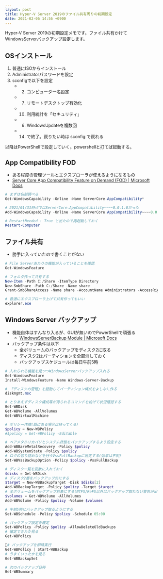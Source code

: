 ```yaml
---
layout: post
title: Hyper-V Server 2019のファイル共有周りの初期設定
date: 2021-02-06 14:56 +0900
---
```

Hyper-V Server 2019の初期設定メモです。ファイル共有かけてWindowsServerバックアップ設定します。

## OSインストール
1. 普通にISOからインストール
1. Administratorパスワードを設定
1. sconfigで以下を設定
    * 2) コンピューター名設定
    * 7) リモートデスクトップ有効化
    * 10) 利用統計を「セキュリティ」
    * 6) WindowsUpdateを複数回
    * 14) で終了。戻りたい時は sconfig で戻れる

以降はPowerShellで設定していく。powershellと打てば起動する。

## App Compatibility FOD
* ある程度の管理ツールとエクスプローラが使えるようになるもの
* [Server Core App Compatibility Feature on Demand (FOD) \| Microsoft Docs](https://docs.microsoft.com/en-us/windows-server/get-started-19/install-fod-19)

``` powershell
# まずは名前調べる
Get-WindowsCapability -Online -Name ServerCore.AppCompatibility*

# 2021/01/31時点ではServerCore.AppCompatibility~~~~0.0.1.0だった
Add-WindowsCapability -Online -Name ServerCore.AppCompatibility~~~~0.0.1.0

# RestartNeeded : True と出たので再起動しておく
Restart-Computer
```

## ファイル共有
* 勝手に入っていたので書くことがない

``` powershell
# File Serverあたりの機能が入っていることを確認
Get-WindowsFeature

# フォルダ作って共有する
New-Item -Path C:/Share -ItemType Directory
New-SmbShare -Path C:/Share -Name share
Grant-SmbShareAccess -Name share -AccountName Administrators -AccessRight Full

# 普通にエクスプローラ上げて共有作ってもいい
explorer.exe
```

## Windows Server バックアップ
* 機能自体はすんなり入るが、GUIが無いのでPowerShellで頑張る
    * [WindowsServerBackup Module \| Microsoft Docs](https://docs.microsoft.com/en-us/powershell/module/windowserverbackup/?view=winserver2012r2-ps)
* バックアップ条件は以下
    * 全ボリュームのバックアップをディスク2に取る
    * ディスク2はパーティションを全部消しておく
    * バックアップスケジュールは毎日午前5時

``` powershell
# 入れられる機能を見つつWindowsServerバックアップ入れる
Get-WindowsFeature
Install-WindowsFeature -Name Windows-Server-Backup

# 「ディスクの管理」を起動してパーティション構成をよしなに作る
diskmgmt.msc

# とりあえずディスク構成等が得られるコマンドを投げて状況確認する
Get-WBDisk
Get-WBVolume -AllVolumes
Get-WBVirtualMachine

# ポリシー作成(既にある場合は持ってくる)
$policy = New-WBPolicy
#$policy = Get-WBPolicy -Editable

# ベアメタルリカバリとシステム状態をバックアップするよう設定する
Add-WBBareMetalRecovery -Policy $policy
Add-WBSystemState -Policy $policy
# ログの切り詰めなどを行うVssFullBackupに設定する(効果は不明)
Set-WBVssBackupOption -Policy $policy -VssFullBackup

# ディスク一覧を変数に入れておく
$disks = Get-WBDisk
# ディスク2番をバックアップ先にする
$target = New-WBBackupTarget -Disk $disks[2]
Add-WBBackupTarget -Policy $policy -Target $target
# 全ボリュームをバックアップ対象にする(NTFS/ReFS以外はバックアップ取れない警告が出るが気にしない)
$volumes = Get-WBVolume -AllVolumes
Add-WBVolume -Policy $policy -Volume $volumes

# 午前5時にバックアップ取るようにする
Set-WBSchedule -Policy $policy -Schedule 05:00

# バックアップ設定を確定
Set-WBPolicy -Policy $policy -AllowDeleteOldBackups
# 確定できたか見る
Get-WBPolicy

# バックアップを即時実行
Get-WBPolicy | Start-WBBackup
# うまくいったかを見る
Get-WBBackupSet

# 次のバックアップ日時
Get-WBSummary
```
